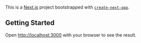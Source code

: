 This is a [Next.js](https://nextjs.org) project bootstrapped with [`create-next-app`](https://nextjs.org/docs/app/api-reference/cli/create-next-app).

## Getting Started

Open [http://localhost:3000](http://localhost:3000) with your browser to see the result.
